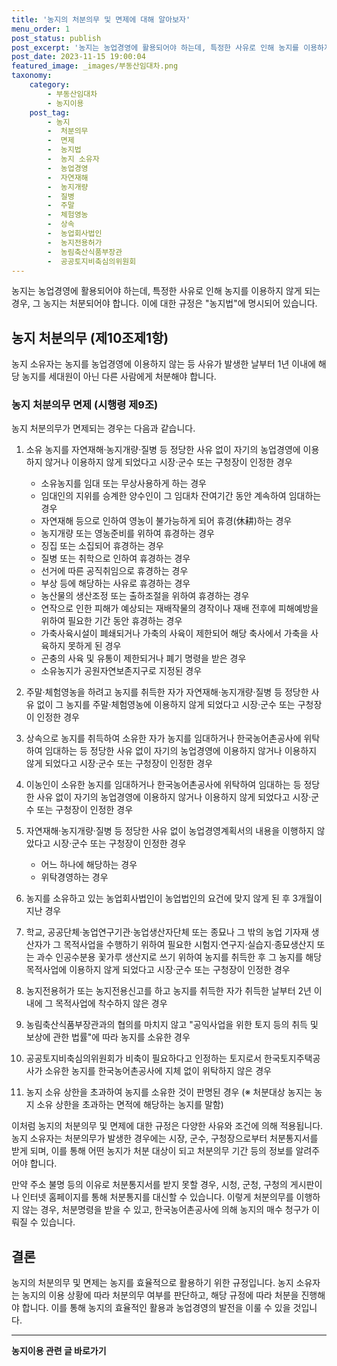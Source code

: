 ```yaml
---
title: '농지의 처분의무 및 면제에 대해 알아보자'
menu_order: 1
post_status: publish
post_excerpt: '농지는 농업경영에 활용되어야 하는데, 특정한 사유로 인해 농지를 이용하지 않게 되는 경우, 그 농지는 처분되어야 합니다. 이에 대한 규정은  농지법 에 명시되어 있습니다.'
post_date: 2023-11-15 19:00:04
featured_image: _images/부동산임대차.png
taxonomy:
    category:
        - 부동산임대차
        - 농지이용
    post_tag:
        - 농지
        -  처분의무
        -  면제
        -  농지법
        -  농지 소유자
        -  농업경영
        -  자연재해
        -  농지개량
        -  질병
        -  주말
        -  체험영농
        -  상속
        -  농업회사법인
        -  농지전용허가
        -  농림축산식품부장관
        -  공공토지비축심의위원회
---
```



농지는 농업경영에 활용되어야 하는데, 특정한 사유로 인해 농지를 이용하지 않게 되는 경우, 그 농지는 처분되어야 합니다. 이에 대한 규정은 "농지법"에 명시되어 있습니다. 

## 농지 처분의무 (제10조제1항)

농지 소유자는 농지를 농업경영에 이용하지 않는 등 사유가 발생한 날부터 1년 이내에 해당 농지를 세대원이 아닌 다른 사람에게 처분해야 합니다.

### 농지 처분의무 면제 (시행령 제9조)

농지 처분의무가 면제되는 경우는 다음과 같습니다.

1. 소유 농지를 자연재해·농지개량·질병 등 정당한 사유 없이 자기의 농업경영에 이용하지 않거나 이용하지 않게 되었다고 시장·군수 또는 구청장이 인정한 경우
    - 소유농지를 임대 또는 무상사용하게 하는 경우
    - 임대인의 지위를 승계한 양수인이 그 임대차 잔여기간 동안 계속하여 임대하는 경우
    - 자연재해 등으로 인하여 영농이 불가능하게 되어 휴경(休耕)하는 경우
    - 농지개량 또는 영농준비를 위하여 휴경하는 경우
    - 징집 또는 소집되어 휴경하는 경우
    - 질병 또는 취학으로 인하여 휴경하는 경우
    - 선거에 따른 공직취임으로 휴경하는 경우
    - 부상 등에 해당하는 사유로 휴경하는 경우
    - 농산물의 생산조정 또는 출하조절을 위하여 휴경하는 경우
    - 연작으로 인한 피해가 예상되는 재배작물의 경작이나 재배 전후에 피해예방을 위하여 필요한 기간 동안 휴경하는 경우
    - 가축사육시설이 폐쇄되거나 가축의 사육이 제한되어 해당 축사에서 가축을 사육하지 못하게 된 경우
    - 곤충의 사육 및 유통이 제한되거나 폐기 명령을 받은 경우
    - 소유농지가 공원자연보존지구로 지정된 경우

2. 주말·체험영농을 하려고 농지를 취득한 자가 자연재해·농지개량·질병 등 정당한 사유 없이 그 농지를 주말·체험영농에 이용하지 않게 되었다고 시장·군수 또는 구청장이 인정한 경우

3. 상속으로 농지를 취득하여 소유한 자가 농지를 임대하거나 한국농어촌공사에 위탁하여 임대하는 등 정당한 사유 없이 자기의 농업경영에 이용하지 않거나 이용하지 않게 되었다고 시장·군수 또는 구청장이 인정한 경우

4. 이농인이 소유한 농지를 임대하거나 한국농어촌공사에 위탁하여 임대하는 등 정당한 사유 없이 자기의 농업경영에 이용하지 않거나 이용하지 않게 되었다고 시장·군수 또는 구청장이 인정한 경우

5. 자연재해·농지개량·질병 등 정당한 사유 없이 농업경영계획서의 내용을 이행하지 않았다고 시장·군수 또는 구청장이 인정한 경우
    - 어느 하나에 해당하는 경우
    - 위탁경영하는 경우

6. 농지를 소유하고 있는 농업회사법인이 농업법인의 요건에 맞지 않게 된 후 3개월이 지난 경우

7. 학교, 공공단체·농업연구기관·농업생산자단체 또는 종묘나 그 밖의 농업 기자재 생산자가 그 목적사업을 수행하기 위하여 필요한 시험지·연구지·실습지·종묘생산지 또는 과수 인공수분용 꽃가루 생산지로 쓰기 위하여 농지를 취득한 후 그 농지를 해당 목적사업에 이용하지 않게 되었다고 시장·군수 또는 구청장이 인정한 경우

8. 농지전용허가 또는 농지전용신고를 하고 농지를 취득한 자가 취득한 날부터 2년 이내에 그 목적사업에 착수하지 않은 경우

9. 농림축산식품부장관과의 협의를 마치지 않고 "공익사업을 위한 토지 등의 취득 및 보상에 관한 법률"에 따라 농지를 소유한 경우

10. 공공토지비축심의위원회가 비축이 필요하다고 인정하는 토지로서 한국토지주택공사가 소유한 농지를 한국농어촌공사에 지체 없이 위탁하지 않은 경우

11. 농지 소유 상한을 초과하여 농지를 소유한 것이 판명된 경우 (※ 처분대상 농지는 농지 소유 상한을 초과하는 면적에 해당하는 농지를 말함)

이처럼 농지의 처분의무 및 면제에 대한 규정은 다양한 사유와 조건에 의해 적용됩니다. 농지 소유자는 처분의무가 발생한 경우에는 시장, 군수, 구청장으로부터 처분통지서를 받게 되며, 이를 통해 어떤 농지가 처분 대상이 되고 처분의무 기간 등의 정보를 알려주어야 합니다.

만약 주소 불명 등의 이유로 처분통지서를 받지 못할 경우, 시청, 군청, 구청의 게시판이나 인터넷 홈페이지를 통해 처분통지를 대신할 수 있습니다. 이렇게 처분의무를 이행하지 않는 경우, 처분명령을 받을 수 있고, 한국농어촌공사에 의해 농지의 매수 청구가 이뤄질 수 있습니다.

## 결론

농지의 처분의무 및 면제는 농지를 효율적으로 활용하기 위한 규정입니다. 농지 소유자는 농지의 이용 상황에 따라 처분의무 여부를 판단하고, 해당 규정에 따라 처분을 진행해야 합니다. 이를 통해 농지의 효율적인 활용과 농업경영의 발전을 이룰 수 있을 것입니다.
<!-- wp:separator -->
<hr class="wp-block-separator has-alpha-channel-opacity"/>
<!-- /wp:separator -->

<!-- wp:group {"backgroundColor":"base","layout":{"type":"constrained"}} -->
<div class="wp-block-group has-base-background-color has-background"><!-- wp:paragraph {"align":"center","fontSize":"medium"} -->
<p class="has-text-align-center has-large-font-size"><strong>농지이용 관련 글 바로가기</strong></p>
<!-- /wp:paragraph -->


<!-- wp:latest-posts
{"categories":[{"id":23537,"count":19,"description":"","link":"https://uknowlaw.com/category/%eb%86%8d%ec%a7%80%ec%9d%b4%ec%9a%a9/","name":"농지이용","slug":"농지이용","taxonomy":"category","parent":0,"meta":[],"_links":{"self":[{"href":"https://uknowlaw.com/wp-json/wp/v2/categories/23537"}],"collection":[{"href":"https://uknowlaw.com/wp-json/wp/v2/categories"}],"about":[{"href":"https://uknowlaw.com/wp-json/wp/v2/taxonomies/category"}],"wp:post_type":[{"href":"https://uknowlaw.com/wp-json/wp/v2/posts?categories=23537"}],"curies":[{"name":"wp","href":"https://api.w.org/{rel}","templated":true}]}}],"postsToShow":100,"excerptLength":28,"postLayout":"grid","columns":2,"featuredImageAlign":"left","featuredImageSizeSlug":"large","fontSize":"small"} /--></div>
<!-- /wp:group -->